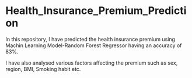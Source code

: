 # Health_Insurance_Premium_Prediction
In this repository, I have predicted the health insurance premium using Machin Learning Model-Random Forest Regressor having an accuracy of 83%.

I have also analysed various factors affecting the premium such as sex, region, BMI, Smoking habit etc.
